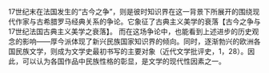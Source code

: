 17世纪末在法国发生的“古今之争”，则是彼时知识界在这一背景下所展开的围绕现代作家与古希腊罗马经典关系的争论。它象征了古典主义美学的衰落【古今之争与17世纪法国古典主义美学之衰落】。
而在这场争论中，也能看到上述进步的历史观念的影响——厚今派体现了新兴民族国家知识界的倾向。同时，逐渐勃兴的欧洲各国民族文学，则成为文学史最初书写的主要对象（近代文学批评史，1，28）。因此，可以认为各国作品中民族性格的彰显，是文学的现代性因素之一。


